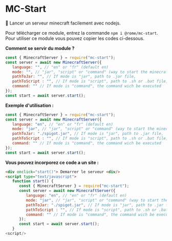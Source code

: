 # MC-Start
🌲 Lancer un serveur minecraft facilement avec nodejs. 

Pour télécharger ce module, entrez la commande `npm i @rome/mc-start`.
Pour utiliser ce module vous pouvez copier les codes ci-dessous.

**Comment se servir du module ?**
```javascript
const { MinecraftServer } = require("mc-start");
const server = await new MinecraftServer({
   language: "", // "en" or "fr" (default en)
   mode: "", // "jar", "script" or "command" (way to start the minecraft server)
   pathToJar: "", // If mode is "jar", path to .jar file,
   pathToScript : "", // If mode is "script", path to .sh or .bat file,
   command: "" // If mode is "command", the command wich be executed
});
const start = await server.start();
```

**Exemple d'utilisation :**
```javascript
const { MinecraftServer } = require("mc-start");
const server = await new MinecraftServer({
   language: "en", // "en" or "fr" (default en)
   mode: "jar", // "jar", "script" or "command" (way to start the minecraft server)
   pathToJar: "./spigot.jar", // If mode is "jar", path to .jar file,
   pathToScript : "", // If mode is "script", path to .sh or .bat file,
   command: "" // If mode is "command", the command wich be executed
});
const start = await server.start();
```

**Vous pouvez incorporez ce code a un site :**
```html
<div onclick="start()"> Demarrer le serveur <div/>
<script type="text/javascript">
   function start() {
      const { MinecraftServer } = require("mc-start");
      const server = await new MinecraftServer({
         language: "en", // "en" or "fr" (default en)
         mode: "jar", // "jar", "script" or "command" (way to start the minecraft server)
         pathToJar: "./spigot.jar", // If mode is "jar", path to .jar file,
         pathToScript : "", // If mode is "script", path to .sh or .bat file,
         command: "" // If mode is "command", the command wich be executed
      });
      const start = await server.start();
   }
<script/>
```

